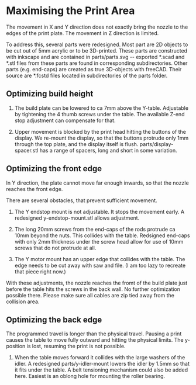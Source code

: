Maximising the Print Area
=========================

The movement in X and Y direction does not exactly bring the nozzle to the
edges of the print plate.
The movement in Z direction is limited.

To address this, several parts were redesigned. Most part are 2D objects to be cut out of 5mm acrylic or to be 3D-printed. These parts are constructed with inkscape and are contained in parts/parts.svg -- exported *.scad and *.stl files from these parts are found in corresponding subdirectories.
Other parts (e.g. end-caps) are created as true 3D-objects with freeCAD. Their source are *.fcstd files located in subdirectories of the parts folder.


Optimizing build height
-----------------------
1. The build plate can be lowered to ca 7mm above the Y-table. Adjustable by 
tightening the 4 thumb screws under the table. The available Z-end stop 
adjustment can compensate for that.

2. Upper movement is blocked by the print head hitting the buttons of the display. We re-mount the display, so that the buttons protrude only 1mm through the top plate, and the display itself is flush. parts/display-spacer.stl has a range of spacers, long and short in some variation.


Optimizing the front edge
-------------------------
In Y direction, the plate cannot move far enough inwards, so that the nozzle
reaches the front edge.

There are several obstacles, that prevent sufficient movement.

1. The Y endstop mount is not adjustable. It stops the movement early.
A redesigned y-endstop-mount.stl allows adjustment.

2. The long 20mm screws from the end-caps of the rods protrude ca 10mm beyond the nuts. This collides with the table.
Redsigned end-caps with only 2mm thickness under the screw head allow for use of 10mm screws that do not protrude at all.
  
3. The Y motor mount has an upper edge that collides with the table.
The edge needs to be cut away with saw and file. (I am too lazy to recreate that piece right now.)

With these adjustments, the nozzle reaches the fromt of the build plate just
before the table hits the screws in the back wall. No further optimization
possible there. Please make sure all cables are zip tied away from the
collision area.

Optimizing the back edge
------------------------

The programmed travel is longer than the physical travel. Pausing a print causes the table to move fully outward and hitting the physical limits. The y-position is lost, resuming the print is not possible.

1. When the table moves forward it collides with the large washers of the idler.
A redesigned parts/y-idler-mount lowers the idler by 1.5mm so that it fits 
under the table. A belt tensioning mechanism could also be added here. Easiest is an oblong hole for mounting the roller bearing.


